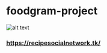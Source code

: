 # foodgram-project
![alt text](https://github.com/Stepan91/foodgram-project/actions/workflows/main.yml/badge.svg)
### https://recipesocialnetwork.tk/
